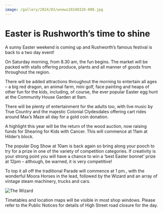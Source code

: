 ```yaml
---
image: /gallery/2024/03/wnews20240328-000.jpg
---
```


# Easter is Rushworth’s time to shine

A sunny Easter weekend is coming up and Rushworth’s famous festival is back to a two day event!

On Saturday morning, from 8.30 am, the fun begins. The market will be packed with stalls offering produce, plants and all manner of goods from throughout the region.

There will be added attractions throughout the morning to entertain all ages – a big red dragon, an animal farm, mini golf, face painting and heaps of other fun for the kids, including, of course, the ever popular Easter egg hunt at the Community House Garden at 9am.

There will be plenty of entertainment for the adults too, with live music by True Country and the majestic Colonial Clydesdales offering cart rides around Max’s Maze all day for a gold coin donation.

A highlight this year will be the return of the wood auction, now raising funds for Shearing for Kids with Cancer. This will commence at 11am at Hilder’s block.

The popular Dog Show at 10am is back again so bring along your pooch to try for a prize in one of the variety of competition categories. If creativity is your strong point you will have a chance to win a ‘best Easter bonnet’ prize at 12pm – although, be warned, it is very competitive!

To top it all off the traditional Parade will commence at 1 pm., with the wonderful Moora Horses in the lead, followed by the Wizard and an array of vintage steam machinery, trucks and cars.

![The Wizard](https://media.wnews.org.au/gallery/2024/03/wnews20240328-000.jpg)

Timetables and location maps will be visible in most shop windows. Please refer to the Public Notices for details of High Street road closure for the day.

